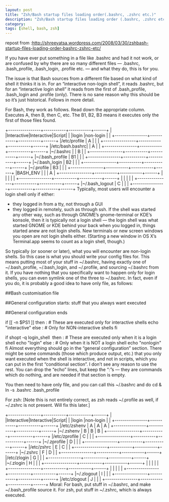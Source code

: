 ```yaml
---
layout: post
title: "Zsh/Bash startup files loading order(.bashrc, .zshrc etc.)"
description: "Zsh/Bash startup files loading order (.bashrc, .zshrc etc.)"
category: 
tags: [shell, bash, zsh]
---
```


repost from :http://shreevatsa.wordpress.com/2008/03/30/zshbash-startup-files-loading-order-bashrc-zshrc-etc/

If you have ever put something in a file like .bashrc and had it not work, or are confused by why there are so many different files — .bashrc, .bash_profile, .bash_login, .profile etc. — and what they do, this is for you.

The issue is that Bash sources from a different file based on what kind of shell it thinks it is in. For an “interactive non-login shell”, it reads .bashrc, but for an “interactive login shell” it reads from the first of .bash_profile, .bash_login and .profile (only). There is no sane reason why this should be so&nbsp;it’s just historical. Follows in more detail.

For Bash, they work as follows. Read down the appropriate column. Executes A, then B, then C, etc. The B1, B2, B3 means it executes only the first of those files found.

+----------------+-----------+-----------+------+
|                |Interactive|Interactive|Script|
|                |login      |non-login  |      |
+----------------+-----------+-----------+------+
|/etc/profile    |   A       |           |      |
+----------------+-----------+-----------+------+
|/etc/bash.bashrc|           |    A      |      |
+----------------+-----------+-----------+------+
|~/.bashrc       |           |    B      |      |
+----------------+-----------+-----------+------+
|~/.bash_profile |   B1      |           |      |
+----------------+-----------+-----------+------+
|~/.bash_login   |   B2      |           |      |
+----------------+-----------+-----------+------+
|~/.profile      |   B3      |           |      |
+----------------+-----------+-----------+------+
|BASH_ENV        |           |           |  A   |
+----------------+-----------+-----------+------+
|                |           |           |      |
+----------------+-----------+-----------+------+
|                |           |           |      |
+----------------+-----------+-----------+------+
|~/.bash_logout  |    C      |           |      |
+----------------+-----------+-----------+------+
Typically, most users will encounter a login shell only if either:
* they logged in from a tty, not through a GUI
* they logged in remotely, such as through ssh.
If the shell was started any other way, such as through GNOME’s gnome-terminal or KDE’s konsole, then it is typically not a login shell — the login shell was what started GNOME or KDE behind your back when you logged in, things started anew are not login shells. New terminals or new screen windows you open are not login shells either. (Starting a new window in OS X’s Terminal.app seems to count as a login shell, though.)

So typically (or sooner or later), what you will encounter are non-login shells. So this case is what you should write your config files for. This means putting most of your stuff in ~/.bashrc, having exactly one of ~/.bash_profile, ~/.bash_login, and ~/.profile, and sourcing ~/.bashrc from it. If you have nothing that you specifically want to happen only for login shells, you can even symlink one of the three to ~/.bashrc. In fact, even if you do, it is probably a good idea to have only file, as follows:

##Bash customisation file

##General configuration starts: stuff that you always want executed

##General configuration ends

if [[ -n $PS1 ]]&nbsp;then
    : # These are executed only for interactive shells
    echo "interactive"
else
    : # Only for NON-interactive shells
fi

if shopt -q login_shell &nbsp;then
    : # These are executed only when it is a login shell
    echo "login"
else
    : # Only when it is NOT a login shell
    echo "nonlogin"
fi
Almost everything should go in the “general configuration” section. There might be some commands (those which produce output, etc.) that you only want executed when the shell is interactive, and not in scripts, which you can put in the first “conditional section”. I don’t see any reason to use the rest. You can drop the “echo” lines, but keep the “:”s — they are commands which do nothing, and are needed if that section is empty.

You then need to have only file, and you can call this ~/.bashrc and do cd &amp; ln -s .bashrc .bash_profile

For zsh: [Note this is not entirely correct, as zsh reads ~/.profile as well, if ~/.zshrc is not present. Will fix this later.]

+----------------+-----------+-----------+------+
|                |Interactive|Interactive|Script|
|                |login      |non-login  |      |
+----------------+-----------+-----------+------+
|/etc/zshenv     |    A      |    A      |  A   |
+----------------+-----------+-----------+------+
|~/.zshenv       |    B      |    B      |  B   |
+----------------+-----------+-----------+------+
|/etc/zprofile   |    C      |           |      |
+----------------+-----------+-----------+------+
|~/.zprofile     |    D      |           |      |
+----------------+-----------+-----------+------+
|/etc/zshrc      |    E      |    C      |      |
+----------------+-----------+-----------+------+
|~/.zshrc        |    F      |    D      |      |
+----------------+-----------+-----------+------+
|/etc/zlogin     |    G      |           |      |
+----------------+-----------+-----------+------+
|~/.zlogin       |    H      |           |      |
+----------------+-----------+-----------+------+
|                |           |           |      |
+----------------+-----------+-----------+------+
|                |           |           |      |
+----------------+-----------+-----------+------+
|~/.zlogout      |    I      |           |      |
+----------------+-----------+-----------+------+
|/etc/zlogout    |    J      |           |      |
+----------------+-----------+-----------+------+
Moral:
For bash, put stuff in ~/.bashrc, and make ~/.bash_profile source it.
For zsh, put stuff in ~/.zshrc, which is always executed.
